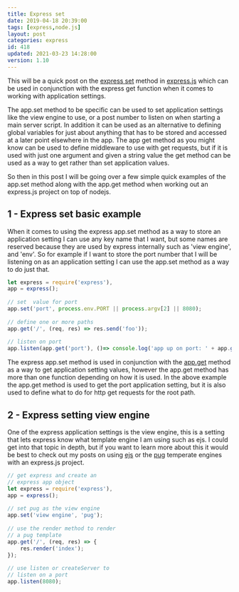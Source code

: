 ```yaml
---
title: Express set
date: 2019-04-18 20:39:00
tags: [express,node.js]
layout: post
categories: express
id: 418
updated: 2021-03-23 14:28:00
version: 1.10
---
```


This will be a quick post on the [express set](https://expressjs.com/en/api.html#app.set) method in [express.js](https://expressjs.com/) which can be used in conjunction with the express get function when it comes to working with application settings. 

The app.set method to be specific can be used to set application settings like the view engine to use, or a post number to listen on when starting a main server script. In addition it can be used as an alternative to defining global variables for just about anything that has to be stored and accessed at a later point elsewhere in the app. The app get method as you might know can be used to define middleware to use with get requests, but if it is used with just one argument and given a string value the get method can be used as a way to get rather than set application values.

So then in this post I will be going over a few simple quick examples of the app.set method along with the app.get method when working out an express.js project on top of nodejs.

<!-- more -->

## 1 - Express set basic example

When it comes to using the express app.set method as a way to store an application setting I can use any key name that I want, but some names are reserved because they are used by express internally such as 'view engine', and 'env'. So for example if I want to store the port number that I will be listening on as an application setting I can use the app.set method as a way to do just that.

```js
let express = require('express'),
app = express();
 
// set  value for port
app.set('port', process.env.PORT || process.argv[2] || 8080);
 
// define one or more paths
app.get('/', (req, res) => res.send('foo'));
 
// listen on port
app.listen(app.get('port'), ()=> console.log('app up on port: ' + app.get('port')));
```

The express app.set method is used in conjunction with the [app.get](/2018/06/20/express-get/) method as a way to get application setting values, however the app.get method has more than one function depending on how it is used. In the above example the app.get method is used to get the port application setting, but it is also used to define what to do for http get requests for the root path.

## 2 - Express setting view engine

One of the express application settings is the view engine, this is a setting that lets express know what template engine I am using such as ejs. I could get into that topic in depth, but if you want to learn more about this it would be best to check out my posts on using [ejs](/2018/05/25/express-rendering-with-ejs/) or the [pug](/2019/04/16/express-pug/) temperate engines with an express.js project. 

```js
// get express and create an
// express app object
let express = require('express'),
app = express();
 
// set pug as the view engine
app.set('view engine', 'pug');
 
// use the render method to render
// a pug template
app.get('/', (req, res) => {
    res.render('index');
});
 
// use listen or createServer to
// listen on a port
app.listen(8080);
```